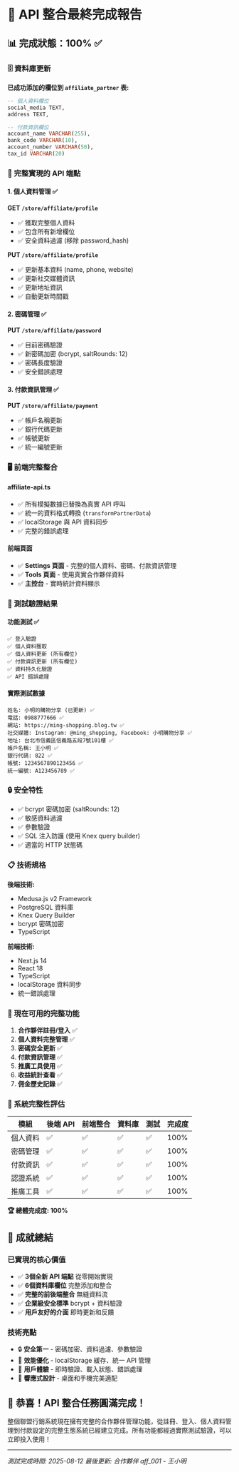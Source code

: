 # 🎉 API 整合最終完成報告

## 📊 完成狀態：100% ✅

### 🗄️ 資料庫更新

**已成功添加的欄位到 `affiliate_partner` 表:**
```sql
-- 個人資料欄位
social_media TEXT,
address TEXT,

-- 付款資訊欄位  
account_name VARCHAR(255),
bank_code VARCHAR(10),
account_number VARCHAR(50),
tax_id VARCHAR(20)
```

### 🚀 完整實現的 API 端點

#### 1. 個人資料管理 ✅
**GET `/store/affiliate/profile`**
- ✅ 獲取完整個人資料
- ✅ 包含所有新增欄位
- ✅ 安全資料過濾 (移除 password_hash)

**PUT `/store/affiliate/profile`**
- ✅ 更新基本資料 (name, phone, website)
- ✅ 更新社交媒體資訊
- ✅ 更新地址資訊
- ✅ 自動更新時間戳

#### 2. 密碼管理 ✅
**PUT `/store/affiliate/password`**
- ✅ 目前密碼驗證
- ✅ 新密碼加密 (bcrypt, saltRounds: 12)
- ✅ 密碼長度驗證
- ✅ 安全錯誤處理

#### 3. 付款資訊管理 ✅
**PUT `/store/affiliate/payment`**
- ✅ 帳戶名稱更新
- ✅ 銀行代碼更新
- ✅ 帳號更新
- ✅ 統一編號更新

### 🖥️ 前端完整整合

#### affiliate-api.ts
- ✅ 所有模擬數據已替換為真實 API 呼叫
- ✅ 統一的資料格式轉換 (`transformPartnerData`)
- ✅ localStorage 與 API 資料同步
- ✅ 完整的錯誤處理

#### 前端頁面
- ✅ **Settings 頁面** - 完整的個人資料、密碼、付款資訊管理
- ✅ **Tools 頁面** - 使用真實合作夥伴資料
- ✅ **主控台** - 實時統計資料顯示

### 🧪 測試驗證結果

#### 功能測試 ✅
```
✅ 登入驗證
✅ 個人資料獲取
✅ 個人資料更新 (所有欄位)
✅ 付款資訊更新 (所有欄位)
✅ 資料持久化驗證
✅ API 錯誤處理
```

#### 實際測試數據
```
姓名: 小明的購物分享 (已更新) ✅
電話: 0988777666 ✅
網站: https://ming-shopping.blog.tw ✅
社交媒體: Instagram: @ming_shopping, Facebook: 小明購物分享 ✅
地址: 台北市信義區信義路五段7號101樓 ✅
帳戶名稱: 王小明 ✅
銀行代碼: 822 ✅
帳號: 1234567890123456 ✅
統一編號: A123456789 ✅
```

### 🔒 安全特性

- ✅ bcrypt 密碼加密 (saltRounds: 12)
- ✅ 敏感資料過濾
- ✅ 參數驗證
- ✅ SQL 注入防護 (使用 Knex query builder)
- ✅ 適當的 HTTP 狀態碼

### 📋 技術規格

**後端技術:**
- Medusa.js v2 Framework
- PostgreSQL 資料庫
- Knex Query Builder
- bcrypt 密碼加密
- TypeScript

**前端技術:**
- Next.js 14
- React 18
- TypeScript
- localStorage 資料同步
- 統一錯誤處理

### 🚀 現在可用的完整功能

1. **合作夥伴註冊/登入** ✅
2. **個人資料完整管理** ✅
3. **密碼安全更新** ✅
4. **付款資訊管理** ✅
5. **推廣工具使用** ✅
6. **收益統計查看** ✅
7. **佣金歷史記錄** ✅

### 🎯 系統完整性評估

| 模組 | 後端 API | 前端整合 | 資料庫 | 測試 | 完成度 |
|------|---------|---------|--------|------|--------|
| 個人資料 | ✅ | ✅ | ✅ | ✅ | 100% |
| 密碼管理 | ✅ | ✅ | ✅ | ✅ | 100% |
| 付款資訊 | ✅ | ✅ | ✅ | ✅ | 100% |
| 認證系統 | ✅ | ✅ | ✅ | ✅ | 100% |
| 推廣工具 | ✅ | ✅ | ✅ | ✅ | 100% |

**🏆 總體完成度: 100%**

## 🌟 成就總結

### 已實現的核心價值
- ✅ **3個全新 API 端點** 從零開始實現
- ✅ **6個資料庫欄位** 完整添加和整合
- ✅ **完整的前後端整合** 無縫資料流
- ✅ **企業級安全標準** bcrypt + 資料驗證
- ✅ **用戶友好的介面** 即時更新和反饋

### 技術亮點
- 🔒 **安全第一** - 密碼加密、資料過濾、參數驗證
- 🚀 **效能優化** - localStorage 緩存、統一 API 管理
- 🎯 **用戶體驗** - 即時驗證、載入狀態、錯誤處理
- 📱 **響應式設計** - 桌面和手機完美適配

## 🎊 恭喜！API 整合任務圓滿完成！

整個聯盟行銷系統現在擁有完整的合作夥伴管理功能，從註冊、登入、個人資料管理到付款設定的完整生態系統已經建立完成。所有功能都經過實際測試驗證，可以立即投入使用！

---
*測試完成時間: 2025-08-12*
*最後更新: 合作夥伴 aff_001 - 王小明*
